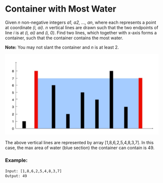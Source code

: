 # Container with Most Water

Given *n* non-negative integers *a1, a2, ..., an*, where each represents a point at coordinate *(i, ai)*. *n* vertical lines are drawn such that the two endpoints of line *i* is at *(i, ai)* and *(i, 0)*. Find two lines, which together with x-axis forms a container, such that the container contains the most water.

**Note:** You may not slant the container and *n* is at least 2.

![maxWater](./container-max-water.png)

The above vertical lines are represented by array [1,8,6,2,5,4,8,3,7]. In this case, the max area of water (blue section) the container can contain is 49.


### Example:
```shell
Input: [1,8,6,2,5,4,8,3,7]
Output: 49
```
